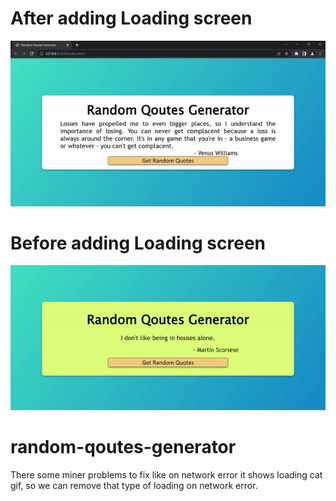 
# After adding Loading screen
<picture>
  <img src="cat-loading.gif" height="50%" width="100%">
</picture>

# Before adding Loading screen
<picture>
  <img src="rqg.gif" height="50%" width="100%">
</picture>

# random-qoutes-generator
There some miner problems to fix like on network error it shows loading cat gif, so we can remove that type of loading on network error.
